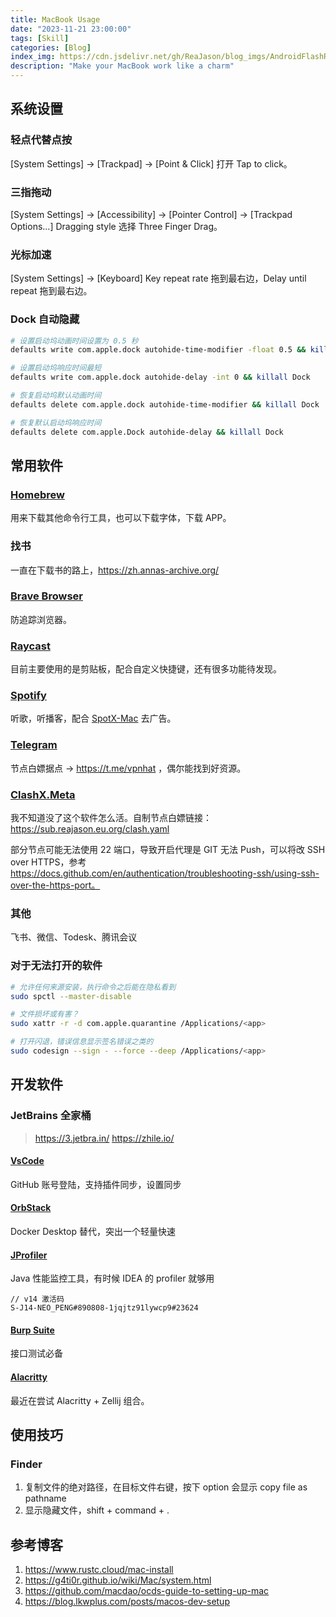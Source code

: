 ```yaml
---
title: MacBook Usage
date: "2023-11-21 23:00:00"
tags: [Skill]
categories: [Blog]
index_img: https://cdn.jsdelivr.net/gh/ReaJason/blog_imgs/AndroidFlashRom_index_img.png
description: "Make your MacBook work like a charm"
---
```


## 系统设置

### 轻点代替点按

[System Settings] -> [Trackpad] -> [Point & Click] 打开 Tap to click。

### 三指拖动

[System Settings] -> [Accessibility] -> [Pointer Control] -> [Trackpad Options...] Dragging style 选择 Three Finger Drag。

### 光标加速

[System Settings] -> [Keyboard] Key repeat rate 拖到最右边，Delay until repeat 拖到最右边。

### Dock 自动隐藏

```bash
# 设置启动坞动画时间设置为 0.5 秒
defaults write com.apple.dock autohide-time-modifier -float 0.5 && killall Dock

# 设置启动坞响应时间最短
defaults write com.apple.dock autohide-delay -int 0 && killall Dock

# 恢复启动坞默认动画时间
defaults delete com.apple.dock autohide-time-modifier && killall Dock

# 恢复默认启动坞响应时间
defaults delete com.apple.Dock autohide-delay && killall Dock
```

## 常用软件

### [Homebrew](https://brew.sh/)

用来下载其他命令行工具，也可以下载字体，下载 APP。

### 找书

一直在下载书的路上，https://zh.annas-archive.org/

### [Brave Browser](https://brave.com/)

防追踪浏览器。

### [Raycast](https://www.raycast.com/)

目前主要使用的是剪贴板，配合自定义快捷键，还有很多功能待发现。

### [Spotify](https://open.spotify.com/download)

听歌，听播客，配合 [SpotX-Mac](https://github.com/Nuzair46/SpotX-Mac) 去广告。

### [Telegram](https://macos.telegram.org/)

节点白嫖据点 -> https://t.me/vpnhat ，偶尔能找到好资源。

### [ClashX.Meta](https://github.com/MetaCubeX/ClashX.Meta)

我不知道没了这个软件怎么活。自制节点白嫖链接：https://sub.reajason.eu.org/clash.yaml

部分节点可能无法使用 22 端口，导致开启代理是 GIT 无法 Push，可以将改 SSH over HTTPS，参考 https://docs.github.com/en/authentication/troubleshooting-ssh/using-ssh-over-the-https-port。

### 其他

飞书、微信、Todesk、腾讯会议

### 对于无法打开的软件

```bash
# 允许任何来源安装，执行命令之后能在隐私看到
sudo spctl --master-disable

# 文件损坏或有害？
sudo xattr -r -d com.apple.quarantine /Applications/<app>

# 打开闪退，错误信息显示签名错误之类的
sudo codesign --sign - --force --deep /Applications/<app>
```

## 开发软件

### JetBrains 全家桶

> https://3.jetbra.in/
> https://zhile.io/

#### [VsCode](https://code.visualstudio.com/download)

GitHub 账号登陆，支持插件同步，设置同步

#### [OrbStack](https://orbstack.dev/)

Docker Desktop 替代，突出一个轻量快速

#### [JProfiler](https://www.ej-technologies.com/download/jprofiler/files)

Java 性能监控工具，有时候 IDEA 的 profiler 就够用

```
// v14 激活码
S-J14-NEO_PENG#890808-1jqjtz91lywcp9#23624
```

#### [Burp Suite](https://portswigger.net/burp/releases/professional/latest)

接口测试必备

#### [Alacritty](https://github.com/alacritty/alacritty)

最近在尝试 Alacritty + Zellij 组合。

## 使用技巧

### Finder

1. 复制文件的绝对路径，在目标文件右键，按下 option 会显示 copy file as pathname
2. 显示隐藏文件，shift + command + .

## 参考博客

1. https://www.rustc.cloud/mac-install
2. https://g4ti0r.github.io/wiki/Mac/system.html
3. https://github.com/macdao/ocds-guide-to-setting-up-mac
4. https://blog.lkwplus.com/posts/macos-dev-setup
